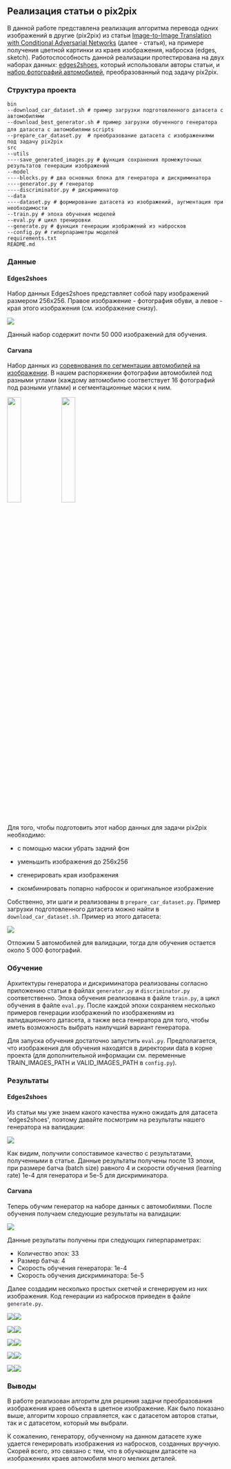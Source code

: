 ## Реализация статьи о pix2pix

В данной работе представлена реализация алгоритма перевода одних изображений в другие (pix2pix) из статьи [Image-to-Image Translation with Conditional Adversarial Networks](https://arxiv.org/abs/1611.07004) (далее - статья), на примере получения цветной картинки из краев изображения, наброска (edges, sketch). Работоспособность данной реализации протестирована на двух наборах данных: [edges2shoes](https://www.kaggle.com/vikramtiwari/pix2pix-dataset), который использовали авторы статьи, и [набор фотографий автомобилей](https://www.kaggle.com/c/carvana-image-masking-challenge), преобразованный под задачу pix2pix.

### Структура проекта

`bin`  
`--download_car_dataset.sh # пример загрузки подготовленного датасета с автомобилями`  
`--download_best_generator.sh # пример загрузки обученного генератора для датасета с автомобилями`
`scripts`    
`--prepare_car_dataset.py  # преобразование датасета с изображениями под задачу pix2pix`  
`src`  
`--utils`  
`----save_generated_images.py # функция сохранения промежуточных результатов генерации изображений`  
`--model`  
`----blocks.py # два основных блока для генератора и дискриминатора`   
`----generator.py # генератор`  
`----discriminator.py # дискриминатор`  
`--data`  
`----dataset.py # формирование датасета из изображений, аугментация при необходимости`  
`--train.py # эпоха обучения моделей`  
`--eval.py # цикл тренировки`  
`--generate.py # функция генерации изображений из набросков`  
`--config.py # гиперпараметры моделей`  
`requirements.txt`  
`README.md`  

### Данные

#### Edges2shoes

Набор данных Edges2shoes представляет собой пару изображений размером 256х256. Правое изображение - фотография обуви, а левое - края этого изображения (см. изображение снизу).

<img src="article/edges2shoes.jpg" />

Данный набор содержит почти 50 000 изображений для обучения.

#### Carvana

Набор данных из [соревнования по сегментации автомобилей на изображении](https://www.kaggle.com/c/carvana-image-masking-challenge/data). В нашем распоряжении фотографии автомобилей под разными углами (каждому автомобилю соответствует 16 фотографий под разными углами) и сегментационные маски к ним.

<img src="article/carvana.jpg" width="25%" /><img src="article/carvana_mask.gif" width="25%" />

Для того, чтобы подготовить этот набор данных для задачи pix2pix необходимо:

- с помощью маски убрать задний фон

- уменьшить изображения до 256х256

- сгенерировать края изображения

- скомбинировать попарно набросок и оригинальное изображение

Собственно, эти шаги и реализованы в `prepare_car_dataset.py`. Пример загрузки подготовленного датасета можно найти в `download_car_dataset.sh`. Пример из этого датасета:

<img src="article/edges2cars.jpg" />

Отложим 5 автомобилей для валидации, тогда для обучения остается около 5 000 фотографий.

### Обучение

Архитектуры генератора и дискриминатора реализованы согласно приложению статьи в файлах `generator.py` и `discriminator.py` соответственно. Эпоха обучения реализована в файле `train.py`, а цикл обучения в файле `eval.py`.  После каждой эпохи сохраняем несколько примеров генерации изображений по изображениям из валидационного датасета, а также веса генератора для того, чтобы иметь возможность выбрать наилучший вариант генератора.

Для запуска обучения достаточно запустить `eval.py`. Предполагается, что изображения для обучения находятся в директории data в корне проекта (для дополнительной информации см. переменные TRAIN_IMAGES_PATH и VALID_IMAGES_PATH в `config.py`).

### Результаты

#### Edges2shoes

Из статьи мы уже знаем какого качества нужно ожидать для датасета 'edges2shoes', поэтому давайте посмотрим на результаты нашего генератора на валидации:

<img src="article/edges2shoes_val.png" />

Как видим, получили сопоставимое качество с результатами, полученными в статье. Данные результаты получены после 13 эпохи, при размере батча (batch size) равного 4 и скорости обучения (learning rate) 1e-4 для генератора и 5e-5 для дискриминатора.  

#### Carvana

Теперь обучим генератор на наборе данных с автомобилями. После обучения получаем следующие результаты на валидации:

<img src="article/edges2cars_val.png" />

Данные результаты получены при следующих гиперпараметрах:

- Количество эпох: 33
- Размер батча: 4
- Скорость обучения генератора: 1e-4
- Скорость обучения дискриминатора: 5e-5

Далее создадим несколько простых скетчей и сгенерируем из них изображения. Код генерации из набросков приведен в файле `generate.py`.

<img src="article/doodle_001.png" /><img src="article/image_from_doodle_001.png" />

<img src="article/doodle_002.png" /><img src="article/image_from_doodle_002.png" />

<img src="article/doodle_003.png" /><img src="article/image_from_doodle_003.png" />

<img src="article/doodle_004.png" /><img src="article/image_from_doodle_004.png" />

<img src="article/doodle_005.png" /><img src="article/image_from_doodle_005.png" />

### Выводы

В работе реализован алгоритм для решения задачи преобразования изображения краев объекта в цветное изображение. Как было показано выше, алгоритм хорошо справляется, как с датасетом авторов статьи, так и с датасетом, который мы выбрали. 

К сожалению, генератору, обученному на данном датасете хуже удается генерировать изображения из набросков, созданных вручную. Скорей всего, это связано с тем, что в обучающем датасете на изображениях краев автомобиля много мелких деталей. 